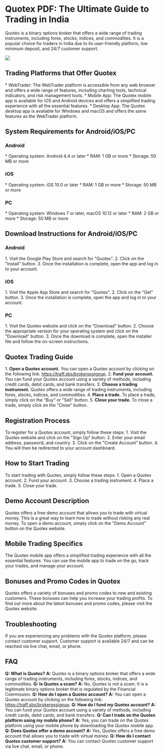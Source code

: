 # Quotex PDF: The Ultimate Guide to Trading in India

Quotex is a binary options broker that offers a wide range of trading
instruments, including forex, stocks, indices, and commodities. It is a
popular choice for traders in India due to its user-friendly platform,
low minimum deposit, and 24/7 customer support.

[![](https://static.quotex.io/files/4_en/300_250.jpg)](https://traff.sbs/brokerqxlid)

## Trading Platforms that Offer Quotex

\* WebTrader: The WebTrader platform is accessible from any web browser
and offers a wide range of features, including charting tools, technical
indicators, and risk management tools. \* Mobile App: The Quotex mobile
app is available for iOS and Android devices and offers a simplified
trading experience with all the essential features. \* Desktop App: The
Quotex desktop app is available for Windows and macOS and offers the
same features as the WebTrader platform.

## System Requirements for Android/iOS/PC

### Android

\* Operating system: Android 4.4 or later \* RAM: 1 GB or more \*
Storage: 50 MB or more

### iOS

\* Operating system: iOS 10.0 or later \* RAM: 1 GB or more \* Storage:
50 MB or more

### PC

\* Operating system: Windows 7 or later, macOS 10.12 or later \* RAM: 2
GB or more \* Storage: 50 MB or more

## Download Instructions for Android/iOS/PC

### Android

1\. Visit the Google Play Store and search for "Quotex". 2. Click
on the "Install" button. 3. Once the installation is complete,
open the app and log in to your account.

### iOS

1\. Visit the Apple App Store and search for "Quotex". 2. Click on
the "Get" button. 3. Once the installation is complete, open the
app and log in to your account.

### PC

1\. Visit the Quotex website and click on the "Download" button.
2. Choose the appropriate version for your operating system and click on
the "Download" button. 3. Once the download is complete, open the
installer file and follow the on-screen instructions.

## Quotex Trading Guide

1\. **Open a Quotex account.** You can open a Quotex account by clicking
on the following link: https://traff.sbs/brokerqxsignup. 2. **Fund your
account.** You can fund your Quotex account using a variety of methods,
including credit cards, debit cards, and bank transfers. 3. **Choose a
trading instrument.** Quotex offers a wide range of trading instruments,
including forex, stocks, indices, and commodities. 4. **Place a trade.**
To place a trade, simply click on the "Buy" or "Sell"
button. 5. **Close your trade.** To close a trade, simply click on the
"Close" button.

## Registration Process

To register for a Quotex account, simply follow these steps: 1. Visit
the Quotex website and click on the "Sign Up" button. 2. Enter
your email address, password, and country. 3. Click on the "Create
Account" button. 4. You will then be redirected to your account
dashboard.

## How to Start Trading

To start trading with Quotex, simply follow these steps: 1. Open a
Quotex account. 2. Fund your account. 3. Choose a trading instrument. 4.
Place a trade. 5. Close your trade.

## Demo Account Description

Quotex offers a free demo account that allows you to trade with virtual
money. This is a great way to learn how to trade without risking any
real money. To open a demo account, simply click on the "Demo
Account" button on the Quotex website.

## Mobile Trading Specifics

The Quotex mobile app offers a simplified trading experience with all
the essential features. You can use the mobile app to trade on the go,
track your trades, and manage your account.

## Bonuses and Promo Codes in Quotex

Quotex offers a variety of bonuses and promo codes to new and existing
customers. These bonuses can help you increase your trading profits. To
find out more about the latest bonuses and promo codes, please visit the
Quotex website.

## Troubleshooting

If you are experiencing any problems with the Quotex platform, please
contact customer support. Customer support is available 24/7 and can be
reached via live chat, email, or phone.

## FAQ

**Q: What is Quotex?** **A:** Quotex is a binary options broker that
offers a wide range of trading instruments, including forex, stocks,
indices, and commodities. **Q: Is Quotex a scam?** **A:** No, Quotex is
not a scam. It is a legitimate binary options broker that is regulated
by the Financial Commission. **Q: How do I open a Quotex account?**
**A:** You can open a Quotex account by clicking on the following link:
https://traff.sbs/brokerqxsignup. **Q: How do I fund my Quotex
account?** **A:** You can fund your Quotex account using a variety of
methods, including credit cards, debit cards, and bank transfers. **Q:
Can I trade on the Quotex platform using my mobile phone?** **A:** Yes,
you can trade on the Quotex platform using your mobile phone by
downloading the Quotex mobile app. **Q: Does Quotex offer a demo
account?** **A:** Yes, Quotex offers a free demo account that allows you
to trade with virtual money. **Q: How do I contact Quotex customer
support?** **A:** You can contact Quotex customer support via live chat,
email, or phone.

